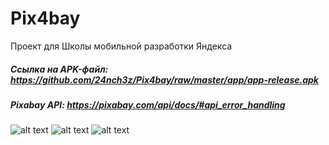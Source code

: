 # Pix4bay
Проект для Школы мобильной разработки Яндекса

##### Ссылка на APK-файл: https://github.com/24nch3z/Pix4bay/raw/master/app/app-release.apk 
##### Pixabay API: https://pixabay.com/api/docs/#api_error_handling

![alt text](https://s8.hostingkartinok.com/uploads/images/2018/05/b10d16e9ec4f687beeba5837d3d28909.jpg) ![alt text](https://s8.hostingkartinok.com/uploads/images/2018/05/52ef50d39c5e42776c0e07d1c3514ecc.jpg) ![alt text](https://s8.hostingkartinok.com/uploads/images/2018/05/5f5927e870c8b8e35bfbb0bda6484ec8.jpg)
